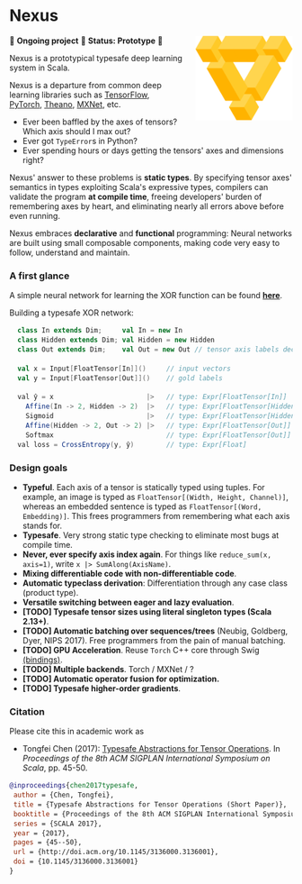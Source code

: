 # Nexus

<img src="images/nexus-logo.svg" align="right" style="padding-left: 20px" height="150px" />

🚧 **Ongoing project** 🚧 **Status: Prototype** 🚧

Nexus is a prototypical typesafe deep learning system in Scala.

Nexus is a departure from common deep learning libraries such as [TensorFlow](tensorflow.org), [PyTorch](pytorch.org), [Theano](http://www.deeplearning.net/software/theano/), [MXNet](mxnet.io), etc. 

 - Ever been baffled by the axes of tensors? Which axis should I max out? 
 - Ever got `TypeError`s in Python?
 - Ever spending hours or days getting the tensors' axes and dimensions right?

Nexus' answer to these problems is **static types**. By specifying tensor axes' semantics in  types exploiting Scala's expressive types, compilers can validate the program **at compile time**, freeing developers' burden of remembering axes by heart, and eliminating nearly all errors above before even running.
 
Nexus embraces **declarative** and **functional** programming: Neural networks are built using small composable components, making code very easy to follow, understand and maintain.

### A first glance

A simple neural network for learning the XOR function can be found [**here**](https://github.com/ctongfei/nexus/blob/master/core/src/test/scala/nexus/XorTest.scala).

Building a typesafe XOR network:
```scala
  class In extends Dim;     val In = new In          
  class Hidden extends Dim; val Hidden = new Hidden
  class Out extends Dim;    val Out = new Out // tensor axis labels declared as types and singletons

  val x = Input[FloatTensor[In]]()     // input vectors
  val y = Input[FloatTensor[Out]]()    // gold labels

  val ŷ = x                       |>   // type: Expr[FloatTensor[In]]
    Affine(In -> 2, Hidden -> 2)  |>   // type: Expr[FloatTensor[Hidden]]
    Sigmoid                       |>   // type: Expr[FloatTensor[Hidden]]
    Affine(Hidden -> 2, Out -> 2) |>   // type: Expr[FloatTensor[Out]]
    Softmax                            // type: Expr[FloatTensor[Out]]
  val loss = CrossEntropy(y, ŷ)        // type: Expr[Float]
``` 

### Design goals

 - **Typeful**. Each axis of a tensor is statically typed using tuples. For example, an image is typed as `FloatTensor[(Width, Height, Channel)]`, whereas an embedded sentence is typed as `FloatTensor[(Word, Embedding)]`. This frees programmers from remembering what each axis stands for.
 - **Typesafe**.  Very strong static type checking to eliminate most bugs at compile time.
 - **Never, ever specify axis index again**. For things like `reduce_sum(x, axis=1)`, write `x |> SumAlong(AxisName)`.
 - **Mixing differentiable code with non-differentiable code**.
 - **Automatic typeclass derivation**: Differentiation through any case class (product type).
 - **Versatile switching between eager and lazy evaluation**.
 - **[TODO] Typesafe tensor sizes using literal singleton types (Scala 2.13+)**. 
 - **[TODO] Automatic batching over sequences/trees** (Neubig, Goldberg, Dyer, NIPS 2017). Free programmers from the pain of manual batching.
 - **[TODO] GPU Acceleration**. Reuse `Torch` C++ core through Swig [(bindings)](https://github.com/ctongfei/JTorch).
 - **[TODO] Multiple backends**. Torch / MXNet / ?
 - **[TODO] Automatic operator fusion for optimization.**
 - **[TODO] Typesafe higher-order gradients**.
 
### Citation
Please cite this in academic work as

  - Tongfei Chen (2017): [Typesafe Abstractions for Tensor Operations](https://arxiv.org/abs/1710.06892). In _Proceedings of the 8th ACM SIGPLAN International Symposium on Scala_, pp. 45-50.

``` bib
@inproceedings{chen2017typesafe,
 author = {Chen, Tongfei},
 title = {Typesafe Abstractions for Tensor Operations (Short Paper)},
 booktitle = {Proceedings of the 8th ACM SIGPLAN International Symposium on Scala},
 series = {SCALA 2017},
 year = {2017},
 pages = {45--50},
 url = {http://doi.acm.org/10.1145/3136000.3136001},
 doi = {10.1145/3136000.3136001}
}
```
